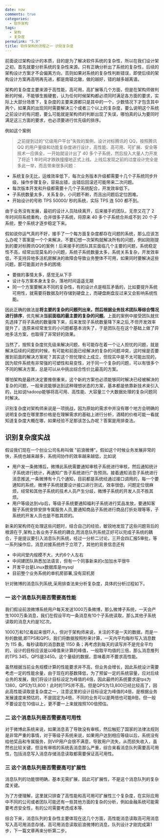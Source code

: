 ```yaml
---
date: now
comments: true
categories:
  - 软件架构
tags:
  - 架构
  - 复杂度
permalink: "5.9"
title: 软件架构的流程之一 识别复杂度
---
```

前面说过架构设计的本质，目的是为了解决软件系统的复杂性，所以在我们设计架之初，首先就要分析系统的复杂性来源。只有正确分析出了系统的复杂性，后续的架构设计方案才不会偏离方向，否则如果对系统的复杂性判断错误，即使后续的架构设计方案再高明再先进，都是南辕北辙，做的越好，错的越多越离谱。

架构的复杂度主要来源于高性能，高可用，高扩展等几个方面，但是在架构师做判断的时候，不能够生搬硬套，认为任何时候架构都必须同时满足各方面的要求，实际上大部分场景下，复杂度的主要来源都只是其中的一个，少数情况下才包含其中两个，如果真的出现同时需要解决三个或者三个以上的复杂度，要么说明这个系统之前设计的有问题，要么可能就是架构师的判断出现了失误，哪怕真的认为要同时满足这三方面的要求，也必须要进行优先级的排序。

例如这个案例

>之前提到过的“亿级用户平台”失败的案例，设计对标腾讯的 QQ，按照腾讯 QQ 的用户量级和功能复杂度进行设计，高性能、高可用、可扩展、安全等技术一应俱全，一开始就设计出了 40 多个子系统，然后投入大量人力开发了将近 1 年时间才跌跌撞撞地正式上线。上线后发现之前的过度设计完全是多此一举，而且带来很多问题：

* 系统复杂无比，运维效率低下，每次业务版本升级都需要十几个子系统同步升级，操作步骤复杂，容易出错，出错后回滚还可能带来二次问题。
* 每次版本开发和升级都需要十几个子系统配合，开发效率低下。
* 子系统数量太多，关系复杂，小问题不断，而且出问题后定位困难。
* 开始设计的号称 TPS 50000/ 秒的系统，实际 TPS 连 500 都不到。

由于业务没有发展，最初的设计人员陆续离开，后来接手的团队，无奈又花了 2 年时间将系统重构，合并很多子系统，将原来 40 多个子系统合并成不到 20 个子系统，整个系统才逐步稳定下来。

假如说你运气真的不好，接手了一个每方面复杂度都存在问题的系统，那么应该怎么办呢？答案是一个个来解决，不要幻想一次架构就解决所有的问题，例如刚刚提到的要对标腾讯QQ的案例！后来接手的团队其实面临几个主要的问题，系统稳定性不高，经常出现莫名的小问题，系统子系统数量太多，系统关系复杂，开发效率低，不支持异地多活机房解决的故障会导致业务整体不可用，如果同时要解决这些问题，那可能面对许多的困境:

* 要做的事情太多，感觉无从下手
* 设计与方案本身太复杂，落地时间遥遥无期
* 同一个方案要解决不同的复杂性，有的设计点是相互矛盾的，比如要提升系统可用性，就需要将数据及时存储到硬盘上，而硬盘刷盘反过来又会影响系统性能。

因此正确的做法是**将主要的复杂的问题列出来，然后根据业务技术团队等综合情况进行排序**，优先解决**当前面临的最主要的复杂的问题**。上面的案例中接受团队就优先选择了将子系统的数量降下来，后来发现子系统数量降下来之后,不但开发效率提升了，连原来经常发生的小问题都基本消失了，于是团队在在这个基础上做了异地多活方案，也取得了非常好的效果。

当然了，按照复杂度优先级来解决问题，有可能存在着一个让人担忧的问题，就是解决后续的问题的时候，有可能和前面已经解决的复杂的问题冲突，这时候是否要推到前面的解决方案呢？其实这个担忧理论上成立，但现实中是不太可能出现的，因为软件系统有非常强的可塑性和易变性，对于同一个复杂的问题，可以有很多个不同的解决方案，总是可以从中挑出综合性价比最高的方案。

哪怕架构是最终决定要推倒重来，这个新的方案也必须能够同时解决已经被解决的复杂的问题，一般来说能够达到这种理想状态的方案，基本都是依靠新技术来引入的，比如说hadoop能够将高可用、高性能、大容量三个大数据处理的复杂问题同时解决。

识别复杂度对架构师来说是一项挑战，因为原始的需求中并没有哪个地方会明确的说明复杂度在哪里票价格是在理解需求的基础上进行分析，酒精的价格可能一看就知道复杂度大概在哪，如果经验不足那该怎么办呢？答案是用排查法。

## 识别复杂度实战

假设我们现在一个创业公司名称叫做 "前浪微博"。假如这个时候业务发展非常的快，系统也越来越多，系统间协作的效率越来越低，比如说

* 用户发一条微博后，微博此系统需要通知审核子系统进行审核，然后通知统计子系统进行统计，再通知广告子系统进行广告预测。接着通知消息子系统进行消息推送,一条微博有十几个通知，目前都是系统经通过接口调用的，每一个要通知的系统，微博子系统就要设计接口进行测试，效率很低，问题定位很麻烦，经常和其他子系统的技术人员产生分歧，微博子系统的开发人员不胜其烦。
* 用户等级达到vIp后，等级子系统要通知福利子系统进行奖品发放，要通知客服子系统安排安排专属服务人员,要通知商品子系统进行商品打折处理等等，子系统的开发人员也是不胜其烦的。

新来的架构师在处理这些问题时，结合自己的经验，敏锐地发现了这些问题背后的根源在于,架构上各业务子系统的耦合,而消息队列系统正好可以完成子系统的耦合，于是提议要引入消息队列系统，经过一分析二讨论，三开会四汇报5审批，等一系列操作后，消息对接系统终于立项了，其他的背景信息还有

* 中间间堂内规模不大，大约6个人左右
* 中间建团队熟悉加法语言，但有一个同事新来的c加加水平很牛
* 开发平台是Linux数据库是mysql
* 目前整个业务系统的单机房部署,没有双机房

针对微博的消息队列系统,采用排查法来分析复杂度，具体的分析过程如下。

### 一 这个消息队列是否需要高性能

我们假设前浪微博系统用户每天发送1000万条微博，那么微博子系统，一天会产生1000万条消息，我们在假设平均一条消息有10个子系统读取，那么其他子系统读取的消息大约是1亿次。

1000万和1亿看起来很吓人，但对于架构师来说，关注的不是一天的数据，而是一秒的数据,即TPS和QPS，我们将数据按照秒来计算，一天内平均每秒写入消息数为 115 条，每秒读取的消息数是 1150 条；再考虑到每天的读写并不是完全平均的，设计的目标应该是以峰值来计算的峰值，一般取平均值的三倍，那么消息推列的TPS 345，QPS是3450。这个量级的数据，意味着并不要求高性能。

虽然根据当前业务规模计算的性能要求并不高，但业务会增长，因此系统设计需要考虑一定的性能余量，由于现在的基数降低，为了预留一定的系统容量，应对后续业务的发展，我们将设计目标设定为峰值的4倍，因此最终的系统要求是tps为1380，QPS为13,800！此时的TPS并不高，但是QPS为13,800已经比较高了，因此高性能读取是复杂度之一，注意这里的设计目标设定为峰值的4倍，是根据业务发展速度来预估的，不是固定为4倍，不同的业务可以是两倍也可能8倍，但一般不要设定在10倍以上，更不要一上来就按照100倍预估。

### 二 这个消息队列是否需要高可用性

对于微博此系统来说，如果消息丢了导致没有审核，然后触犯了国家的法律法规则是非常严重的事情，对于等级子系统来说，如果用户达到相应等级以后，系统没有给他奖品和专属服务，则VIP用户会很不满意，导致用户流失，从而损失收入，虽然也比较关键，但没有审核的系统丢消息那么严重，综合来看消息队列需要高可用性，包括消息写入消息存储消息读取都需要保证高可用性。

### 三 这个消息队列是否需要高可扩展性

消息队列的功能很明确，基本无需扩展，因此可扩展性，不是这个消息队列的复杂度关键。

为了方便理解，这里就只排查了高性能和高可用可扩展性三个复杂度，在实际应用中不同的公司或者团队可能还有一些其他方面的复杂的分析，例如金融系统可能需要考虑安全性，有的公司需要考虑成本等.

综合下来，消息队列的复杂性主要体现在这几个方面，高性能消息读取高可用消息写入高可用消息存储，高可用消息读取前浪微博的消息，队列设计才刚完成第1步，下一篇文章再来分析第二步。
